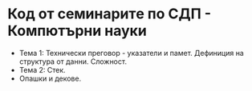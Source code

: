 # Код от семинаритe по СДП - Компютърни науки
* Тема 1: Технически преговор - указатели и памет. Дефиниция на структура от данни. Сложност.
* Тема 2: Стек.
* Опашки и декове.